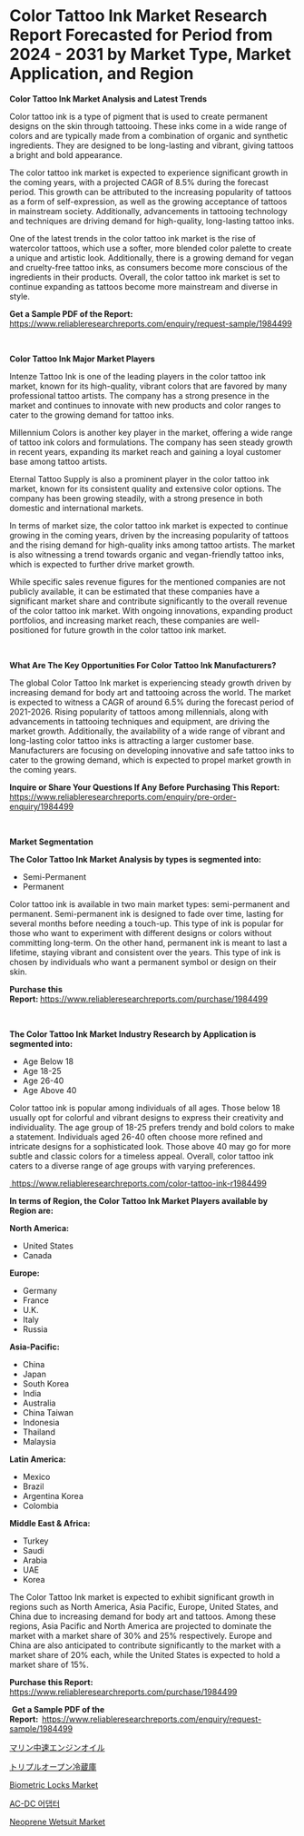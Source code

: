 <p><h1>Color Tattoo Ink Market Research Report Forecasted for Period from 2024 -  2031 by Market Type, Market Application, and Region</h1></p><p><strong>Color Tattoo Ink Market Analysis and Latest Trends</strong></p>
<p><p>Color tattoo ink is a type of pigment that is used to create permanent designs on the skin through tattooing. These inks come in a wide range of colors and are typically made from a combination of organic and synthetic ingredients. They are designed to be long-lasting and vibrant, giving tattoos a bright and bold appearance.</p><p>The color tattoo ink market is expected to experience significant growth in the coming years, with a projected CAGR of 8.5% during the forecast period. This growth can be attributed to the increasing popularity of tattoos as a form of self-expression, as well as the growing acceptance of tattoos in mainstream society. Additionally, advancements in tattooing technology and techniques are driving demand for high-quality, long-lasting tattoo inks.</p><p>One of the latest trends in the color tattoo ink market is the rise of watercolor tattoos, which use a softer, more blended color palette to create a unique and artistic look. Additionally, there is a growing demand for vegan and cruelty-free tattoo inks, as consumers become more conscious of the ingredients in their products. Overall, the color tattoo ink market is set to continue expanding as tattoos become more mainstream and diverse in style.</p></p>
<p><strong>Get a Sample PDF of the Report:&nbsp;</strong> <a href="https://www.reliableresearchreports.com/enquiry/request-sample/1984499">https://www.reliableresearchreports.com/enquiry/request-sample/1984499</a></p>
<p>&nbsp;</p>
<p><strong>Color Tattoo Ink Major Market Players</strong></p>
<p><p>Intenze Tattoo Ink is one of the leading players in the color tattoo ink market, known for its high-quality, vibrant colors that are favored by many professional tattoo artists. The company has a strong presence in the market and continues to innovate with new products and color ranges to cater to the growing demand for tattoo inks.</p><p>Millennium Colors is another key player in the market, offering a wide range of tattoo ink colors and formulations. The company has seen steady growth in recent years, expanding its market reach and gaining a loyal customer base among tattoo artists.</p><p>Eternal Tattoo Supply is also a prominent player in the color tattoo ink market, known for its consistent quality and extensive color options. The company has been growing steadily, with a strong presence in both domestic and international markets.</p><p>In terms of market size, the color tattoo ink market is expected to continue growing in the coming years, driven by the increasing popularity of tattoos and the rising demand for high-quality inks among tattoo artists. The market is also witnessing a trend towards organic and vegan-friendly tattoo inks, which is expected to further drive market growth.</p><p>While specific sales revenue figures for the mentioned companies are not publicly available, it can be estimated that these companies have a significant market share and contribute significantly to the overall revenue of the color tattoo ink market. With ongoing innovations, expanding product portfolios, and increasing market reach, these companies are well-positioned for future growth in the color tattoo ink market.</p></p>
<p>&nbsp;</p>
<p><strong>What Are The Key Opportunities For Color Tattoo Ink Manufacturers?</strong></p>
<p><p>The global Color Tattoo Ink market is experiencing steady growth driven by increasing demand for body art and tattooing across the world. The market is expected to witness a CAGR of around 6.5% during the forecast period of 2021-2026. Rising popularity of tattoos among millennials, along with advancements in tattooing techniques and equipment, are driving the market growth. Additionally, the availability of a wide range of vibrant and long-lasting color tattoo inks is attracting a larger customer base. Manufacturers are focusing on developing innovative and safe tattoo inks to cater to the growing demand, which is expected to propel market growth in the coming years.</p></p>
<p><strong>Inquire or Share Your Questions If Any Before Purchasing This Report:</strong> <a href="https://www.reliableresearchreports.com/enquiry/pre-order-enquiry/1984499">https://www.reliableresearchreports.com/enquiry/pre-order-enquiry/1984499</a></p>
<p>&nbsp;</p>
<p><strong>Market Segmentation</strong></p>
<p><strong>The Color Tattoo Ink Market Analysis by types is segmented into:</strong></p>
<p><ul><li>Semi-Permanent</li><li>Permanent</li></ul></p>
<p><p>Color tattoo ink is available in two main market types: semi-permanent and permanent. Semi-permanent ink is designed to fade over time, lasting for several months before needing a touch-up. This type of ink is popular for those who want to experiment with different designs or colors without committing long-term. On the other hand, permanent ink is meant to last a lifetime, staying vibrant and consistent over the years. This type of ink is chosen by individuals who want a permanent symbol or design on their skin.</p></p>
<p><strong>Purchase this Report:&nbsp;</strong><a href="https://www.reliableresearchreports.com/purchase/1984499">https://www.reliableresearchreports.com/purchase/1984499</a></p>
<p>&nbsp;</p>
<p><strong>The Color Tattoo Ink Market Industry Research by Application is segmented into:</strong></p>
<p><ul><li>Age Below 18</li><li>Age 18-25</li><li>Age 26-40</li><li>Age Above 40</li></ul></p>
<p><p>Color tattoo ink is popular among individuals of all ages. Those below 18 usually opt for colorful and vibrant designs to express their creativity and individuality. The age group of 18-25 prefers trendy and bold colors to make a statement. Individuals aged 26-40 often choose more refined and intricate designs for a sophisticated look. Those above 40 may go for more subtle and classic colors for a timeless appeal. Overall, color tattoo ink caters to a diverse range of age groups with varying preferences.</p></p>
<p><a href="https://www.reliableresearchreports.com/color-tattoo-ink-r1984499">&nbsp;https://www.reliableresearchreports.com/color-tattoo-ink-r1984499</a></p>
<p><strong>In terms of Region, the Color Tattoo Ink Market Players available by Region are:</strong></p>
<p>
    <p> <strong> North America: </strong>
        <ul>
            <li>United States</li>
            <li>Canada</li>
        </ul>
        </p> 
    <p> <strong> Europe: </strong>
        <ul>
            <li>Germany</li>
            <li>France</li>
            <li>U.K.</li>
            <li>Italy</li>
            <li>Russia</li>
        </ul>
        </p> 
    <p> <strong> Asia-Pacific: </strong>
        <ul>
            <li>China</li>
            <li>Japan</li>
            <li>South Korea</li>
            <li>India</li>
            <li>Australia</li>
            <li>China Taiwan</li>
            <li>Indonesia</li>
            <li>Thailand</li>
            <li>Malaysia</li>
        </ul>
        </p> 
    <p> <strong> Latin America: </strong>
        <ul>
            <li>Mexico</li>
            <li>Brazil</li>
            <li>Argentina Korea</li>
            <li>Colombia</li>
        </ul>
        </p> 
    <p> <strong> Middle East & Africa: </strong>
        <ul>
            <li>Turkey</li>
            <li>Saudi</li>
            <li>Arabia</li>
            <li>UAE</li>
            <li>Korea</li>
        </ul>
    </p>
    </p>
<p><p>The Color Tattoo Ink market is expected to exhibit significant growth in regions such as North America, Asia Pacific, Europe, United States, and China due to increasing demand for body art and tattoos. Among these regions, Asia Pacific and North America are projected to dominate the market with a market share of 30% and 25% respectively. Europe and China are also anticipated to contribute significantly to the market with a market share of 20% each, while the United States is expected to hold a market share of 15%.</p></p>
<p><strong>Purchase this Report: </strong><a href="https://www.reliableresearchreports.com/purchase/1984499">https://www.reliableresearchreports.com/purchase/1984499</a></p>
<p>&nbsp;<strong>Get a Sample PDF of the Report:&nbsp;&nbsp;</strong><a href="https://www.reliableresearchreports.com/enquiry/request-sample/1984499">https://www.reliableresearchreports.com/enquiry/request-sample/1984499</a></p>
<p><strong></strong></p>
<p><p><a href="https://github.com/mreklxf44233/Market-Research-Report-List-2/blob/main/2569087142758.md">マリン中速エンジンオイル</a></p><p><a href="https://github.com/cbigkbh02719/Market-Research-Report-List-2/blob/main/6504919142759.md">トリプルオープン冷蔵庫</a></p><p><a href="https://github.com/vregtldg37/Market-Research-Report-List-1/blob/main/biometric-locks-market.md">Biometric Locks Market</a></p><p><a href="https://github.com/bossladyaries0/Market-Research-Report-List-1/blob/main/2095999150519.md">AC-DC 어댑터</a></p><p><a href="https://github.com/syaifulanwaramsyori/Market-Research-Report-List-1/blob/main/neoprene-wetsuit-market.md">Neoprene Wetsuit Market</a></p></p>